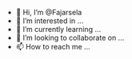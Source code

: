- 👋 Hi, I’m @Fajarsela
- 👀 I’m interested in ...
- 🌱 I’m currently learning ...
- 💞️ I’m looking to collaborate on ...
- 📫 How to reach me ...

<!---
Fajarsela/Fajarsela is a ✨ special ✨ repository because its `README.md` (this file) appears on your GitHub profile.
You can click the Preview link to take a look at your changes.
--->
